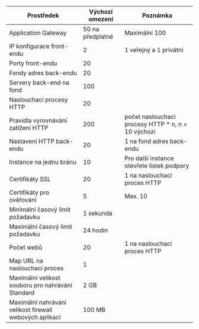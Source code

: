 | Prostředek | Výchozí omezení | Poznámka |
| --- | --- | --- |
| Application Gateway |50 na předplatné | Maximální 100 |
| IP konfigurace front-endu |2 |1 veřejný a 1 privátní |
| Porty front-endu |20 | |
| Fondy adres back-endu |20 | |
| Servery back-end na fond |100 | |
| Naslouchací procesy HTTP |20 | |
| Pravidla vyrovnávání zatížení HTTP |200 |počet naslouchací procesy HTTP * n, n = 10 výchozí |
| Nastavení HTTP back-endu |20 |1 na fond adres back-endu |
| Instance na jednu bránu |10 | Pro další instance otevřete lístek podpory |
| Certifikáty SSL |20 |1 na naslouchací proces HTTP |
| Certifikáty pro ověřování |5 | Max. 10 |
| Minimální časový limit požadavku |1 sekunda | |
| Maximální časový limit požadavku |24 hodin | |
| Počet webů |20 |1 na naslouchací proces HTTP |
| Map URL na naslouchací proces |1 | |
| Maximální velikost souboru pro nahrávání Standard |2 GB | |
| Maximální nahrávání velikost firewall webových aplikací |100 MB| |


